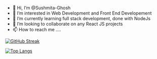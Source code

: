 - 👋 Hi, I’m @Sushmita-Ghosh
- 👀 I’m interested in Web Development and Front End Developement
- 🌱 I’m currently learning full stack development, done with NodeJs
- 💞️ I’m looking to collaborate on any React JS projects
- 📫 How to reach me ....

<!---
Sushmita-Ghosh/Sushmita-Ghosh is a ✨ special ✨ repository because its `README.md` (this file) appears on your GitHub profile.
You can click the Preview link to take a look at your changes.
--->
[![GitHub Streak](https://streak-stats.demolab.com/?user=Sushmita-Ghosh&theme=dark)](https://git.io/streak-stats)
<!---[![GitHub Streak](https://streak-stats.demolab.com/?user=Sushmita-Ghosh)](https://git.io/streak-stats) --->

<!-- ![Sushmita's GitHub stats](https://github-readme-stats.vercel.app/api?username=Sushmita-Ghosh&show_icons=true&theme=transparent) -->

[![Top Langs](https://github-readme-stats.vercel.app/api/top-langs/?username=Sushmita-Ghosh)](https://github.com/Sushmita-Ghosh/github-readme-stats)
